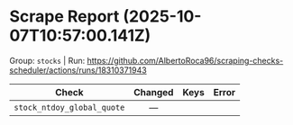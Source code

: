 # Scrape Report (2025-10-07T10:57:00.141Z)

Group: `stocks`  |  Run: https://github.com/AlbertoRoca96/scraping-checks-scheduler/actions/runs/18310371943

| Check | Changed | Keys | Error |
|---|:---:|:--|:--|
| `stock_ntdoy_global_quote` | — |  |  |
